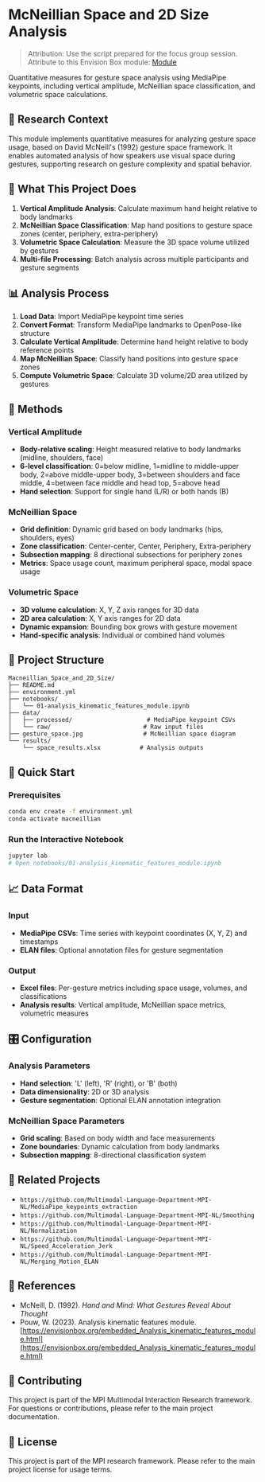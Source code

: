 # McNeillian Space and 2D Size Analysis

> Attribution: Use the script prepared for the focus group session. Attribute to this Envision Box module: [Module](https://www.envisionbox.org/embedded_MergingMultimodal_inPython.html)

Quantitative measures for gesture space analysis using MediaPipe keypoints, including vertical amplitude, McNeillian space classification, and volumetric space calculations.

## 🔬 Research Context

This module implements quantitative measures for analyzing gesture space usage, based on David McNeill's (1992) gesture space framework. It enables automated analysis of how speakers use visual space during gestures, supporting research on gesture complexity and spatial behavior.

## 🎯 What This Project Does

1. **Vertical Amplitude Analysis**: Calculate maximum hand height relative to body landmarks
2. **McNeillian Space Classification**: Map hand positions to gesture space zones (center, periphery, extra-periphery)
3. **Volumetric Space Calculation**: Measure the 3D space volume utilized by gestures
4. **Multi-file Processing**: Batch analysis across multiple participants and gesture segments

## 📊 Analysis Process

1. **Load Data**: Import MediaPipe keypoint time series
2. **Convert Format**: Transform MediaPipe landmarks to OpenPose-like structure
3. **Calculate Vertical Amplitude**: Determine hand height relative to body reference points
4. **Map McNeillian Space**: Classify hand positions into gesture space zones
5. **Compute Volumetric Space**: Calculate 3D volume/2D area utilized by gestures

## 🔧 Methods

### Vertical Amplitude
- **Body-relative scaling**: Height measured relative to body landmarks (midline, shoulders, face)
- **6-level classification**: 0=below midline, 1=midline to middle-upper body, 2=above middle-upper body, 3=between shoulders and face middle, 4=between face middle and head top, 5=above head
- **Hand selection**: Support for single hand (L/R) or both hands (B)

### McNeillian Space
- **Grid definition**: Dynamic grid based on body landmarks (hips, shoulders, eyes)
- **Zone classification**: Center-center, Center, Periphery, Extra-periphery
- **Subsection mapping**: 8 directional subsections for periphery zones
- **Metrics**: Space usage count, maximum peripheral space, modal space usage

### Volumetric Space
- **3D volume calculation**: X, Y, Z axis ranges for 3D data
- **2D area calculation**: X, Y axis ranges for 2D data
- **Dynamic expansion**: Bounding box grows with gesture movement
- **Hand-specific analysis**: Individual or combined hand volumes

## 📁 Project Structure

```
Macneillian_Space_and_2D_Size/
├── README.md
├── environment.yml
├── notebooks/
│   └── 01-analysis_kinematic_features_module.ipynb
├── data/
│   ├── processed/                     # MediaPipe keypoint CSVs
│   └── raw/                          # Raw input files
├── gesture_space.jpg                 # McNeillian space diagram
└── results/
    └── space_results.xlsx           # Analysis outputs
```

## 🚀 Quick Start

### Prerequisites

```bash
conda env create -f environment.yml
conda activate macneillian
```

### Run the Interactive Notebook

```bash
jupyter lab
# Open notebooks/01-analysis_kinematic_features_module.ipynb
```


## 📈 Data Format

### Input
- **MediaPipe CSVs**: Time series with keypoint coordinates (X, Y, Z) and timestamps
- **ELAN files**: Optional annotation files for gesture segmentation

### Output
- **Excel files**: Per-gesture metrics including space usage, volumes, and classifications
- **Analysis results**: Vertical amplitude, McNeillian space metrics, volumetric measures

## 🎛️ Configuration

### Analysis Parameters
- **Hand selection**: 'L' (left), 'R' (right), or 'B' (both)
- **Data dimensionality**: 2D or 3D analysis
- **Gesture segmentation**: Optional ELAN annotation integration

### McNeillian Space Parameters
- **Grid scaling**: Based on body width and face measurements
- **Zone boundaries**: Dynamic calculation from body landmarks
- **Subsection mapping**: 8-directional classification system

## 🔗 Related Projects

- `https://github.com/Multimodal-Language-Department-MPI-NL/MediaPipe_keypoints_extraction`
- `https://github.com/Multimodal-Language-Department-MPI-NL/Smoothing`
- `https://github.com/Multimodal-Language-Department-MPI-NL/Normalization`
- `https://github.com/Multimodal-Language-Department-MPI-NL/Speed_Acceleration_Jerk`
- `https://github.com/Multimodal-Language-Department-MPI-NL/Merging_Motion_ELAN`

## 📖 References

- McNeill, D. (1992). *Hand and Mind: What Gestures Reveal About Thought*
- Pouw, W. (2023). Analysis kinematic features module. [https://envisionbox.org/embedded_Analysis_kinematic_features_module.html](https://envisionbox.org/embedded_Analysis_kinematic_features_module.html)

## 🤝 Contributing

This project is part of the MPI Multimodal Interaction Research framework. For questions or contributions, please refer to the main project documentation.

## 📄 License

This project is part of the MPI research framework. Please refer to the main project license for usage terms.

